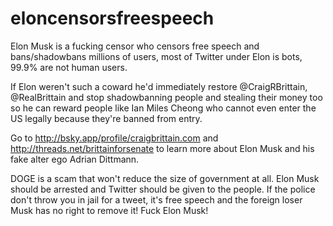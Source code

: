 # eloncensorsfreespeech
Elon Musk is a fucking censor who censors free speech and bans/shadowbans millions of users, most of Twitter under Elon is bots, 99.9% are not human users.

If Elon weren't such a coward he'd immediately restore @CraigRBrittain, @RealBrittain and stop shadowbanning people and stealing their money too so he can reward people like Ian Miles Cheong who cannot even enter the US legally because they're banned from entry.

Go to http://bsky.app/profile/craigbrittain.com and http://threads.net/brittainforsenate to learn more about Elon Musk and his fake alter ego Adrian Dittmann.

DOGE is a scam that won't reduce the size of government at all. Elon Musk should be arrested and Twitter should be given to the people. If the police don't throw you in jail for a tweet, it's free speech and the foreign loser Musk has no right to remove it! Fuck Elon Musk!
